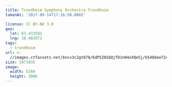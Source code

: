 ```yaml
---
title: Trondheim Symphony Orchestra Trondheim
takenAt: '2017-09-14T17:16:50.000Z'

license: CC BY-ND 3.0
geo:
  lat: 63.433581
  lng: 10.402972
tags:
  - trondheim
url: >-
  //images.ctfassets.net/bncv3c2gt878/6dP5Z8SbQjfD1nH4xXQe5j/b548dee72cf8e0f9a9688891a0219a0a/trondheim-symphony-orchestra-trondheim_37267501246_o
size: 3471935
image:
  width: 5344
  height: 3006
---
```

